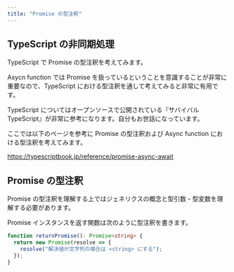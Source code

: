 ```yaml
---
title: "Promise の型注釈"
---
```


## TypeScript の非同期処理
TypeScript で Promise の型注釈を考えてみます。

Asycn function では Promise を扱っているということを意識することが非常に重要なので、TypeScript における型注釈を通して考えてみると非常に有用です。

TypeScript についてはオープンソースで公開されている『サバイバル TypeScript』が非常に参考になります。自分もお世話になっています。

ここでは以下のページを参考に Promise の型注釈および Async function における型注釈を考えてみます。

https://typescriptbook.jp/reference/promise-async-await


## Promise の型注釈
Promise の型注釈を理解する上ではジェネリクスの概念と型引数・型変数を理解する必要があります。

Promise インスタンスを返す関数は次のように型注釈を書きます。

```ts
function returnPromise(): Promise<string> {
  return new Promise(resolve => {
    resolve("解決値が文字列の場合は <string> にする");
  });
}
```


